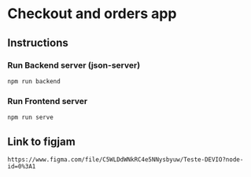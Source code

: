 # Checkout and orders app
## Instructions
### Run Backend server (json-server)
`npm run backend`
### Run Frontend server
`npm run serve`

## Link to figjam
`https://www.figma.com/file/C5WLDdWNkRC4e5NNysbyuw/Teste-DEVIO?node-id=0%3A1`